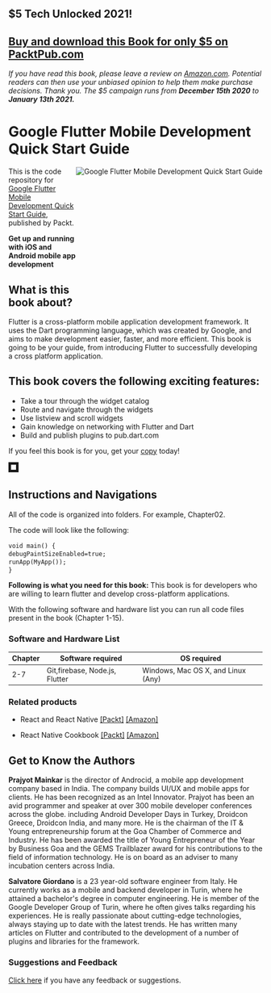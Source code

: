 ## $5 Tech Unlocked 2021!
[Buy and download this Book for only $5 on PacktPub.com](https://www.packtpub.com/product/google-flutter-mobile-development-quick-start-guide/9781789344967)
-----
*If you have read this book, please leave a review on [Amazon.com](https://www.amazon.com/gp/product/1789344964).     Potential readers can then use your unbiased opinion to help them make purchase decisions. Thank you. The $5 campaign         runs from __December 15th 2020__ to __January 13th 2021.__*

# Google Flutter Mobile Development Quick Start Guide

<a href="https://prod.packtpub.com/in/application-development/google-flutter-mobile-development-quick-start-guide?utm_source=github&utm_medium=repository&utm_campaign=9781789344967"><img  src="https://prod.packtpub.com/media/catalog/product/cache/a22c7d190d97ca25f5f1089471ab8502/b/1/b11253.png" alt="Google Flutter Mobile Development Quick Start Guide" height="256px" align="right"></a>

This is the code repository for [Google Flutter Mobile Development Quick Start Guide](https://prod.packtpub.com/in/application-development/google-flutter-mobile-development-quick-start-guide?utm_source=github&utm_medium=repository&utm_campaign=9781789344967), published by Packt.

**Get up and running with iOS and Android mobile app development**

## What is this book about?
Flutter is a cross-platform mobile application development framework. It uses the Dart programming language, which was created by Google, and aims to make development easier, faster, and more efficient. This book is going to be your guide, from introducing Flutter to successfully developing a cross platform application.

## This book covers the following exciting features:
* Take a tour through the widget catalog
* Route and navigate through the widgets
* Use listview and scroll widgets
* Gain knowledge on networking with Flutter and Dart
* Build and publish plugins to pub.dart.com

If you feel this book is for you, get your [copy](https://www.amazon.com/dp/1789344964) today!

<a href="https://www.packtpub.com/?utm_source=github&utm_medium=banner&utm_campaign=GitHubBanner"><img src="https://raw.githubusercontent.com/PacktPublishing/GitHub/master/GitHub.png" 
alt="https://www.packtpub.com/" border="5" /></a>


## Instructions and Navigations
All of the code is organized into folders. For example, Chapter02.

The code will look like the following:
```
void main() {
debugPaintSizeEnabled=true;
runApp(MyApp());
}
```

**Following is what you need for this book:**
This book is for developers who are willing to learn flutter and develop cross-platform applications.

With the following software and hardware list you can run all code files present in the book (Chapter 1-15).

### Software and Hardware List

| Chapter  | Software required                   | OS required                        |
| -------- | ------------------------------------| -----------------------------------|
| 2-7      | Git,firebase, Node.js, Flutter      | Windows, Mac OS X, and Linux (Any) |


### Related products <Other books you may enjoy>
* React and React Native [[Packt]](https://prod.packtpub.com/in//web-development/react-and-react-native?utm_source=github&utm_medium=repository&utm_campaign=9781786465658) [[Amazon]](https://www.amazon.com/dp/1786465655)

* React Native Cookbook [[Packt]](https://prod.packtpub.com/in/application-development/react-native-cookbook?utm_source=github&utm_medium=repository&utm_campaign=9781786462558) [[Amazon]](https://www.amazon.com/dp/1786462559)

## Get to Know the Authors
**Prajyot Mainkar**
is the director of Androcid, a mobile app development company based in India. The company builds UI/UX and mobile apps for clients. He has been recognized as an Intel Innovator. Prajyot has been an avid programmer and speaker at over 300 mobile developer conferences across the globe. including Android Developer Days in Turkey, Droidcon Greece, Droidcon India, and many more. He is the chairman of the IT & Young entrepreneurship forum at the Goa Chamber of Commerce and Industry. He has been awarded the title of Young Entrepreneur of the Year by Business Goa and the GEMS Trailblazer award for his contributions to the field of information technology. He is on
board as an adviser to many incubation centers across India.

**Salvatore Giordano**
is a 23 year-old software engineer from Italy. He currently works as a mobile and backend developer in Turin, where he attained a bachelor's degree in computer engineering. He is member of the Google Developer Group of Turin, where he often gives talks regarding his experiences. He is really passionate about cutting-edge technologies, always staying up to date with the latest trends. He has written many articles on Flutter and contributed to the development of a number of plugins and libraries for the framework.


### Suggestions and Feedback
[Click here](https://docs.google.com/forms/d/e/1FAIpQLSdy7dATC6QmEL81FIUuymZ0Wy9vH1jHkvpY57OiMeKGqib_Ow/viewform) if you have any feedback or suggestions.
